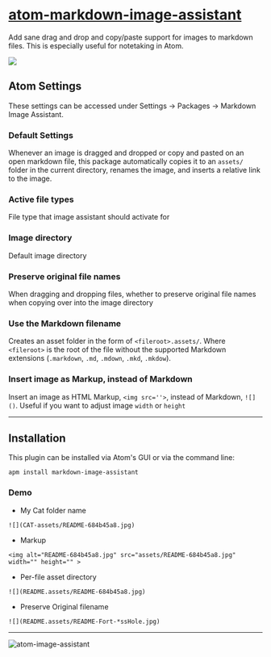 # [atom-markdown-image-assistant](https://atom.io/packages/markdown-image-assistant)

Add sane drag and drop and copy/paste support for images to markdown
files. This is especially useful for notetaking in Atom.

![](https://cloud.githubusercontent.com/assets/1661487/19503385/137f1da6-9568-11e6-9796-910e6927459d.gif)

## Atom Settings

These settings can be accessed under Settings -> Packages -> Markdown
Image Assistant.

### Default Settings

Whenever an image is dragged and dropped or copy and pasted on an open markdown file, this package automatically copies it to an `assets/` folder in the current directory, renames the image, and inserts a relative link to the image.

### Active file types

File type that image assistant should activate for

### Image directory

Default image directory

### Preserve original file names

When dragging and dropping files, whether to preserve original file names when copying over into the image directory

### Use the Markdown filename

Creates an asset folder in the form of `<fileroot>.assets/`.  Where
`<fileroot>` is the root of the file without the supported Markdown extensions (`.markdown`, `.md`, `.mdown`, `.mkd`, `.mkdow`).


### Insert image as Markup, instead of Markdown

Insert an image as HTML Markup, `<img src=''>`, instead of Markdown, `![]()`.  Useful if you want to adjust image `width` or `height`

-----


## Installation

This plugin can be installed via Atom's GUI or via the command line:

```
apm install markdown-image-assistant
```


### Demo
* My Cat folder name
```
![](CAT-assets/README-684b45a8.jpg)
```

* Markup
```
<img alt="README-684b45a8.jpg" src="assets/README-684b45a8.jpg" width="" height="" >
```
* Per-file asset directory
```
![](README.assets/README-684b45a8.jpg)
```

* Preserve Original filename
```
![](README.assets/README-Fort-*ssHole.jpg)
```

-----
![atom-image-assistant](https://cloud.githubusercontent.com/assets/118112/24306827/2db2494a-107f-11e7-969a-2581851aa816.gif)
